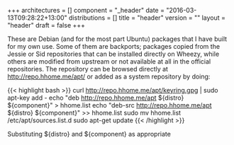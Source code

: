 +++
architectures = []
component = "_header"
date = "2016-03-13T09:28:22+13:00"
distributions = []
title = "header"
version = ""
layout = "header"
draft = false
+++

These are Debian (and for the most part Ubuntu) packages that I have built for my own use. Some of them are backports; packages copied from the Jessie or Sid repositories that can be installed directly on Wheezy, while others are modified from upstream or not available at all in the official repositories. The repository can be browsed directly at <a href="http://repo.hhome.me/apt/">http://repo.hhome.me/apt/</a> or added as a system repository by doing:

{{< highlight bash >}}
curl http://repo.hhome.me/apt/keyring.gpg | sudo apt-key add -
echo "deb http://repo.hhome.me/apt ${distro} ${component}" > hhome.list
echo "deb-src http://repo.hhome.me/apt ${distro} ${component}" >> hhome.list
sudo mv hhome.list /etc/apt/sources.list.d
sudo apt-get update
{{< /highlight >}}

Substituting ${distro} and ${component} as appropriate
